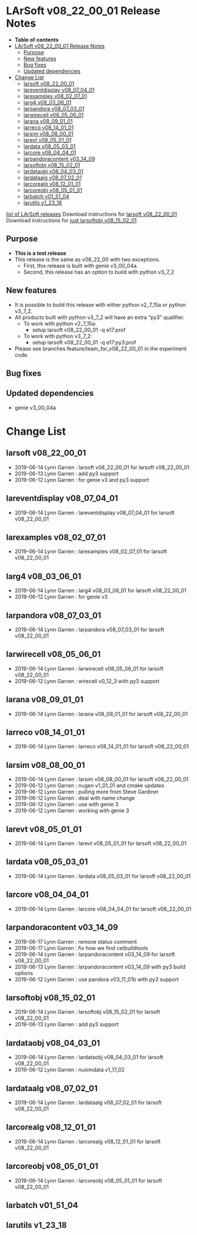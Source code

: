 LArSoft v08_22_00_01 Release Notes
=============================================================================

-   **Table of contents**
-   [LArSoft v08_22_00_01 Release Notes](#LArSoft-v08_22_00_01-Release-Notes)
    -   [Purpose](#Purpose)
    -   [New features](#New-features)
    -   [Bug fixes](#Bug-fixes)
    -   [Updated dependencies](#Updated-dependencies)
-   [Change List](#Change-List)
    -   [larsoft v08_22_00_01](#larsoft-v08_22_00_01)
    -   [lareventdisplay v08_07_04_01](#lareventdisplay-v08_07_04_01)
    -   [larexamples v08_02_07_01](#larexamples-v08_02_07_01)
    -   [larg4 v08_03_06_01](#larg4-v08_03_06_01)
    -   [larpandora v08_07_03_01](#larpandora-v08_07_03_01)
    -   [larwirecell v08_05_06_01](#larwirecell-v08_05_06_01)
    -   [larana v08_09_01_01](#larana-v08_09_01_01)
    -   [larreco v08_14_01_01](#larreco-v08_14_01_01)
    -   [larsim v08_08_00_01](#larsim-v08_08_00_01)
    -   [larevt v08_05_01_01](#larevt-v08_05_01_01)
    -   [lardata v08_05_03_01](#lardata-v08_05_03_01)
    -   [larcore v08_04_04_01](#larcore-v08_04_04_01)
    -   [larpandoracontent v03_14_09](#larpandoracontent-v03_14_09)
    -   [larsoftobj v08_15_02_01](#larsoftobj-v08_15_02_01)
    -   [lardataobj v08_04_03_01](#lardataobj-v08_04_03_01)
    -   [lardataalg v08_07_02_01](#lardataalg-v08_07_02_01)
    -   [larcorealg v08_12_01_01](#larcorealg-v08_12_01_01)
    -   [larcoreobj v08_05_01_01](#larcoreobj-v08_05_01_01)
    -   [larbatch v01_51_04](#larbatch-v01_51_04)
    -   [larutils v1_23_18](#larutils-v1_23_18)

[list of LArSoft releases](LArSoft_release_list)
Download instructions for [larsoft v08_22_00_01](http://scisoft.fnal.gov/scisoft/bundles/larsoft/v08_22_00_01/larsoft-v08_22_00_01.html)
Download instructions for [just larsoftobj v08_15_02_01](http://scisoft.fnal.gov/scisoft/bundles/larsoftobj/v08_15_02_01/larsoftobj-v08_15_02_01.html)

Purpose
--------------------

-   **This is a test release**
-   This release is the same as v08_22_00 with two exceptions.
    -   First, this release is built with genie v3_00_04a.
    -   Second, this release has an option to build with python v3_7_2

New features
------------------------------

-   It is possible to build this release with either python v2_7_15a or python v3_7_2.
-   All products built with python v3_7_2 will have an extra “py3” qualifier.
    -   To work with python v2_7_15a:
        -   setup larsoft v08_22_00_01 -q e17:prof
    -   To work with python v3_7_2:
        -   setup larsoft v08_22_00_01 -q e17:py3:prof
-   Please see branches feature/team_for_v08_22_00_01 in the experiment code.

Bug fixes
------------------------

Updated dependencies
----------------------------------------------

-   genie v3_00_04a

Change List
============================

larsoft v08_22_00_01
-------------------------------------------------

-   2019-06-14 Lynn Garren : larsoft v08_22_00_01 for larsoft v08_22_00_01
-   2019-06-13 Lynn Garren : add py3 support
-   2019-06-12 Lynn Garren : for genie v3 and py3 support

lareventdisplay v08_07_04_01
-----------------------------------------------------------------

-   2019-06-14 Lynn Garren : lareventdisplay v08_07_04_01 for larsoft v08_22_00_01

larexamples v08_02_07_01
---------------------------------------------------------

-   2019-06-14 Lynn Garren : larexamples v08_02_07_01 for larsoft v08_22_00_01

larg4 v08_03_06_01
---------------------------------------------

-   2019-06-14 Lynn Garren : larg4 v08_03_06_01 for larsoft v08_22_00_01
-   2019-06-12 Lynn Garren : for genie v3

larpandora v08_07_03_01
-------------------------------------------------------

-   2019-06-14 Lynn Garren : larpandora v08_07_03_01 for larsoft v08_22_00_01

larwirecell v08_05_06_01
---------------------------------------------------------

-   2019-06-14 Lynn Garren : larwirecell v08_05_06_01 for larsoft v08_22_00_01
-   2019-06-12 Lynn Garren : wirecell v0_12_3 with py3 support

larana v08_09_01_01
-----------------------------------------------

-   2019-06-14 Lynn Garren : larana v08_09_01_01 for larsoft v08_22_00_01

larreco v08_14_01_01
-------------------------------------------------

-   2019-06-14 Lynn Garren : larreco v08_14_01_01 for larsoft v08_22_00_01

larsim v08_08_00_01
-----------------------------------------------

-   2019-06-14 Lynn Garren : larsim v08_08_00_01 for larsoft v08_22_00_01
-   2019-06-12 Lynn Garren : nugen v1_01_01 and cmake updates
-   2019-06-12 Lynn Garren : pulling more from Steve Gardiner
-   2019-06-12 Lynn Garren : deal with name change
-   2019-06-12 Lynn Garren : use with genie 3
-   2019-06-12 Lynn Garren : working with genie 3

larevt v08_05_01_01
-----------------------------------------------

-   2019-06-14 Lynn Garren : larevt v08_05_01_01 for larsoft v08_22_00_01

lardata v08_05_03_01
-------------------------------------------------

-   2019-06-14 Lynn Garren : lardata v08_05_03_01 for larsoft v08_22_00_01

larcore v08_04_04_01
-------------------------------------------------

-   2019-06-14 Lynn Garren : larcore v08_04_04_01 for larsoft v08_22_00_01

larpandoracontent v03_14_09
--------------------------------------------------------------

-   2019-06-17 Lynn Garren : remove status comment
-   2019-06-17 Lynn Garren : fix how we find cetbuildtools
-   2019-06-14 Lynn Garren : larpandoracontent v03_14_09 for larsoft v08_22_00_01
-   2019-06-13 Lynn Garren : larpandoracontent v03_14_09 with py3 build options
-   2019-06-12 Lynn Garren : use pandora v03_11_01b with py3 support

larsoftobj v08_15_02_01
-------------------------------------------------------

-   2019-06-14 Lynn Garren : larsoftobj v08_15_02_01 for larsoft v08_22_00_01
-   2019-06-13 Lynn Garren : add py3 support

lardataobj v08_04_03_01
-------------------------------------------------------

-   2019-06-14 Lynn Garren : lardataobj v08_04_03_01 for larsoft v08_22_00_01
-   2019-06-12 Lynn Garren : nusimdata v1_17_02

lardataalg v08_07_02_01
-------------------------------------------------------

-   2019-06-14 Lynn Garren : lardataalg v08_07_02_01 for larsoft v08_22_00_01

larcorealg v08_12_01_01
-------------------------------------------------------

-   2019-06-14 Lynn Garren : larcorealg v08_12_01_01 for larsoft v08_22_00_01

larcoreobj v08_05_01_01
-------------------------------------------------------

-   2019-06-14 Lynn Garren : larcoreobj v08_05_01_01 for larsoft v08_22_00_01

larbatch v01_51_04
--------------------------------------------

larutils v1_23_18
------------------------------------------
